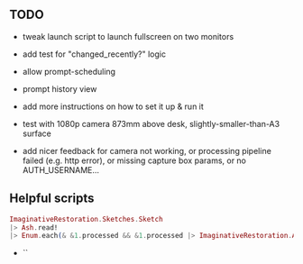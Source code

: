 ## TODO

- tweak launch script to launch fullscreen on two monitors
- add test for "changed_recently?" logic

- allow prompt-scheduling
- prompt history view

- add more instructions on how to set it up & run it

- test with 1080p camera 873mm above desk, slightly-smaller-than-A3 surface
- add nicer feedback for camera not working, or processing pipeline failed (e.g.
  http error), or missing capture box params, or no AUTH_USERNAME...

## Helpful scripts

```elixir
ImaginativeRestoration.Sketches.Sketch
|> Ash.read!
|> Enum.each(& &1.processed && &1.processed |> ImaginativeRestoration.AI.Utils.to_image! |> Image.write!("/tmp/ir-sketches-processed/#{&1.id}.webp"))
```

- ``
